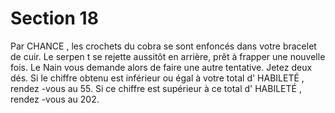 # Section 18

Par CHANCE , les crochets du cobra se sont enfoncés dans votre bracelet de cuir. Le serpen t
se rejette aussitôt en arrière, prêt à frapper une nouvelle fois. Le Nain vous demande alors
de faire une autre tentative. Jetez deux dés. Si le chiffre obtenu est inférieur ou égal à
votre total d' HABILETÉ , rendez -vous au 55. Si ce chiffre est supérieur à ce total d' HABILETÉ ,
rendez -vous au 202.